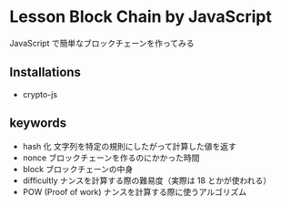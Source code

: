 # Lesson Block Chain by JavaScript

JavaScript で簡単なブロックチェーンを作ってみる

## Installations

- crypto-js

## keywords

- hash 化
  文字列を特定の規則にしたがって計算した値を返す
- nonce
  ブロックチェーンを作るのにかかった時間
- block
  ブロックチェーンの中身
- difficultly
  ナンスを計算する際の難易度（実際は 18 とかが使われる）
- POW (Proof of work)
  ナンスを計算する際に使うアルゴリズム

